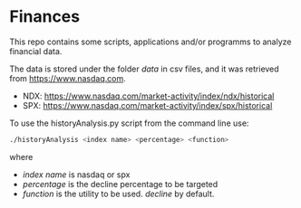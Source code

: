 # Finances

This repo contains some scripts, applications and/or programms to analyze financial data.

The data is stored under the folder *data* in csv files, and it was retrieved from <https://www.nasdaq.com>.

- NDX: <https://www.nasdaq.com/market-activity/index/ndx/historical>
- SPX: <https://www.nasdaq.com/market-activity/index/spx/historical>

To use the historyAnalysis.py script from the command line use:

```bash
./historyAnalysis <index name> <percentage> <function>
```

where

- *index name* is nasdaq or spx
- *percentage* is the decline percentage to be targeted
- *function* is the utility to be used. *decline* by default.
